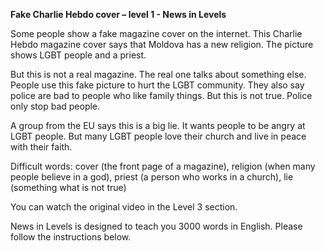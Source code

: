 <p><strong>Fake Charlie Hebdo cover – level 1 - News in Levels</strong></p>
<p>Some people show a fake magazine cover on the internet. This Charlie Hebdo magazine cover says that Moldova has a new religion. The picture shows LGBT people and a priest.</p>
<p>But this is not a real magazine. The real one talks about something else. People use this fake picture to hurt the LGBT community. They also say police are bad to people who like family things. But this is not true. Police only stop bad people.</p>
<p>A group from the EU says this is a big lie. It wants people to be angry at LGBT people. But many LGBT people love their church and live in peace with their faith.</p>
<p>Difficult words: cover (the front page of a magazine), religion (when many people believe in a god), priest (a person who works in a church), lie (something what is not true)</p>
<p>You can watch the original video in the Level 3 section.</p>
<p>News in Levels is designed to teach you 3000 words in English. Please follow the instructions
below.</p>